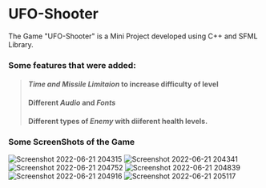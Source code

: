 # UFO-Shooter

The Game "UFO-Shooter" is a Mini Project developed using C++ and SFML Library.

### Some features that were added:

> #### *Time and Missile Limitaion* to increase difficulty of level
> #### Different *Audio* and *Fonts*
> #### Different types of *Enemy* with diiferent health levels.

### Some ScreenShots of the Game
![Screenshot 2022-06-21 204315](https://user-images.githubusercontent.com/88682260/174836512-727fa081-2ce5-427b-be1a-9846dda6e527.png)
![Screenshot 2022-06-21 204341](https://user-images.githubusercontent.com/88682260/174836521-f631554c-5978-4de1-813e-72c6fbba4aac.png)
![Screenshot 2022-06-21 204752](https://user-images.githubusercontent.com/88682260/174836523-5400fe32-648f-4f1b-a486-db394d58bb4d.png)
![Screenshot 2022-06-21 204839](https://user-images.githubusercontent.com/88682260/174836526-74267fb2-d71c-4fdb-b42d-db33b61f2fb1.png)
![Screenshot 2022-06-21 204916](https://user-images.githubusercontent.com/88682260/174836528-2c70a3f2-18cf-444d-82f0-ffe4c32e569d.png)
![Screenshot 2022-06-21 205117](https://user-images.githubusercontent.com/88682260/174837005-2d9ab0a9-1773-4e83-a842-bb32db3954be.png)
